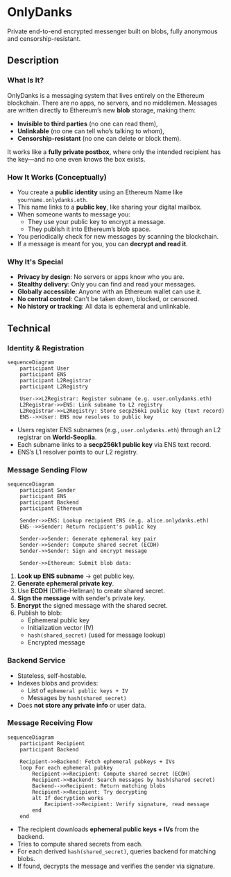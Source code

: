 # OnlyDanks

Private end-to-end encrypted messenger built on blobs, fully anonymous and censorship-resistant.

## Description

### What Is It?

OnlyDanks is a messaging system that lives entirely on the Ethereum blockchain. There are no apps, no servers, and no middlemen. Messages are written directly to Ethereum’s new **blob** storage, making them:
- **Invisible to third parties** (no one can read them),
- **Unlinkable** (no one can tell who’s talking to whom),
- **Censorship-resistant** (no one can delete or block them).

It works like a **fully private postbox**, where only the intended recipient has the key—and no one even knows the box exists.

### How It Works (Conceptually)

- You create a **public identity** using an Ethereum Name like `yourname.onlydanks.eth`.
- This name links to a **public key**, like sharing your digital mailbox.
- When someone wants to message you:
  - They use your public key to encrypt a message.
  - They publish it into Ethereum’s blob space.
- You periodically check for new messages by scanning the blockchain.
- If a message is meant for you, you can **decrypt and read it**.

### Why It's Special

- **Privacy by design**: No servers or apps know who you are.
- **Stealthy delivery**: Only you can find and read your messages.
- **Globally accessible**: Anyone with an Ethereum wallet can use it.
- **No central control**: Can't be taken down, blocked, or censored.
- **No history or tracking**: All data is ephemeral and unlinkable.


## Technical

### Identity & Registration
```mermaid
sequenceDiagram
    participant User
    participant ENS
    participant L2Registrar
    participant L2Registry

    User->>L2Registrar: Register subname (e.g. user.onlydanks.eth)
    L2Registrar->>ENS: Link subname to L2 registry
    L2Registrar->>L2Registry: Store secp256k1 public key (text record)
    ENS-->>User: ENS now resolves to public key
```
- Users register ENS subnames (e.g., `user.onlydanks.eth`) through an L2 registrar on **World-Seoplia**.
- Each subname links to a **secp256k1 public key** via ENS text record.
- ENS’s L1 resolver points to our L2 registry.

### Message Sending Flow
```mermaid
sequenceDiagram
    participant Sender
    participant ENS
    participant Backend
    participant Ethereum

    Sender->>ENS: Lookup recipient ENS (e.g. alice.onlydanks.eth)
    ENS-->>Sender: Return recipient's public key

    Sender->>Sender: Generate ephemeral key pair
    Sender->>Sender: Compute shared secret (ECDH)
    Sender->>Sender: Sign and encrypt message

    Sender->>Ethereum: Submit blob data:

```
1. **Look up ENS subname** → get public key.
2. **Generate ephemeral private key**.
3. Use **ECDH** (Diffie-Hellman) to create shared secret.
4. **Sign the message** with sender's private key.
5. **Encrypt** the signed message with the shared secret.
6. Publish to blob:
   - Ephemeral public key
   - Initialization vector (IV)
   - `hash(shared_secret)` (used for message lookup)
   - Encrypted message

### Backend Service
- Stateless, self-hostable.
- Indexes blobs and provides:
  - List of `ephemeral public keys + IV`
  - Messages by `hash(shared_secret)`
- Does **not store any private info** or user data.

### Message Receiving Flow
```mermaid
sequenceDiagram
    participant Recipient
    participant Backend

    Recipient->>Backend: Fetch ephemeral pubkeys + IVs
    loop For each ephemeral pubkey
        Recipient->>Recipient: Compute shared secret (ECDH)
        Recipient->>Backend: Search messages by hash(shared secret)
        Backend-->>Recipient: Return matching blobs
        Recipient->>Recipient: Try decrypting
        alt If decryption works
            Recipient->>Recipient: Verify signature, read message
        end
    end
```
- The recipient downloads **ephemeral public keys + IVs** from the backend.
- Tries to compute shared secrets from each.
- For each derived `hash(shared_secret)`, queries backend for matching blobs.
- If found, decrypts the message and verifies the sender via signature.
